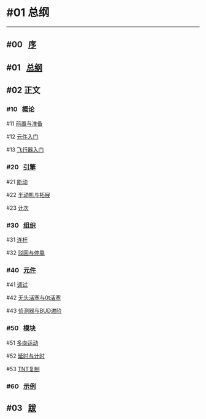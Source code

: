 # #01 总纲

---

## #00 &nbsp; [序](SlimeTech/Twisuki/序.md)

## #01 &nbsp; [总纲](SlimeTech/Twisuki/总纲.md)

## #02 正文

### #10 &nbsp; [概论](SlimeTech/Twisuki/1/10.md)

#11 [前置与准备](SlimeTech/Twisuki/1/11.md)

#12 [元件入门](SlimeTech/Twisuki/1/12.md)

#13 [飞行器入门](SlimeTech/Twisuki/1/13.md)

### #20 &nbsp; [引擎]()

#21 [能动]()

#22 [半动机与拓展]()

#23 [计次]()

### #30 &nbsp; [组织]()

#31 [连杆]()

#32 [驳回与停靠]()

### #40 &nbsp; [元件]()

#41 [调试]()

#42 [无头活塞与0t活塞]()

#43 [侦测器与BUD进阶]()

### #50 &nbsp; [模块]()

#51 [多向运动]()

#52 [延时与计时]()

#53 [TNT复制]()

### #60 &nbsp; [示例]()

## #03 &nbsp; [跋]()